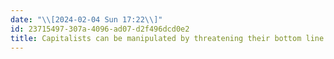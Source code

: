 ```yaml
---
date: "\\[2024-02-04 Sun 17:22\\]"
id: 23715497-307a-4096-ad07-d2f496dcd0e2
title: Capitalists can be manipulated by threatening their bottom line
---
```


